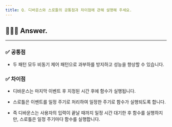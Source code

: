 ```yaml
---
title: Q. 디바운스와 스로틀의 공통점과 차이점에 관해 설명해 주세요.
---
```


## 🧑🏻‍💻 Answer.
---

### ✅ 공통점
- 두 패턴 모두 비동기 제어 패턴으로 과부하를 방지하고 성능을 향상할 수 있습니다.

### ✅ 차이점
- 디바운스는 마지막 이벤트 후 지정된 시간 후에 함수가 실행됩니다.

- 스로틀은 이벤트를 일정 주기로 처리하여 일정한 주기로 함수가 실행되도록 합니다. 

- 즉 디바운스는 사용자의 입력이 끝날 때까지 일정 시간 대기한 후 함수를 실행하지만, 스로틀은 일정 주기마다 함수를 실행합니다.
